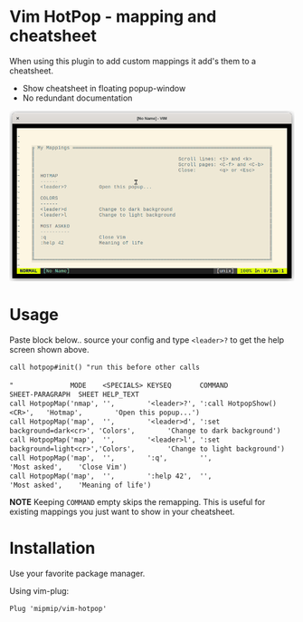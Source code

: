 # Vim HotPop - mapping and cheatsheet

When using this plugin to add custom mappings it add's them to a cheatsheet.

* Show cheatsheet in floating popup-window
* No redundant documentation

![](./screenshot.png)

# Usage

Paste block below.. source your config and type `<leader>?` to get the help
screen shown above.

```
call hotpop#init() "run this before other calls

"              MODE    <SPECIALS> KEYSEQ       COMMAND                     SHEET-PARAGRAPH  SHEET HELP_TEXT
call HotpopMap('nmap', '',        '<leader>?', ':call HotpopShow()<CR>',   'Hotmap',        'Open this popup...')
call HotpopMap('map',  '',        '<leader>d', ':set background=dark<cr>', 'Colors',        'Change to dark background')
call HotpopMap('map',  '',        '<leader>l', ':set background=light<cr>','Colors',        'Change to light background')
call HotpopMap('map',  '',        ':q',        '',                         'Most asked',    'Close Vim')
call HotpopMap('map',  '',        ':help 42',  '',                         'Most asked',    'Meaning of life')
```

**NOTE** Keeping `COMMAND` empty skips the remapping. This is useful for
existing mappings you just want to show in your cheatsheet.

# Installation

Use your favorite package manager.

Using vim-plug:

```
Plug 'mipmip/vim-hotpop'
```

